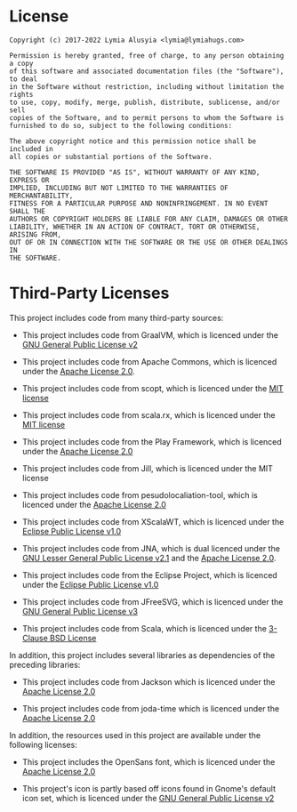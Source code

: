 License
=======

    Copyright (c) 2017-2022 Lymia Alusyia <lymia@lymiahugs.com>
    
    Permission is hereby granted, free of charge, to any person obtaining a copy
    of this software and associated documentation files (the "Software"), to deal
    in the Software without restriction, including without limitation the rights
    to use, copy, modify, merge, publish, distribute, sublicense, and/or sell
    copies of the Software, and to permit persons to whom the Software is
    furnished to do so, subject to the following conditions:
    
    The above copyright notice and this permission notice shall be included in
    all copies or substantial portions of the Software.
    
    THE SOFTWARE IS PROVIDED "AS IS", WITHOUT WARRANTY OF ANY KIND, EXPRESS OR
    IMPLIED, INCLUDING BUT NOT LIMITED TO THE WARRANTIES OF MERCHANTABILITY,
    FITNESS FOR A PARTICULAR PURPOSE AND NONINFRINGEMENT. IN NO EVENT SHALL THE
    AUTHORS OR COPYRIGHT HOLDERS BE LIABLE FOR ANY CLAIM, DAMAGES OR OTHER
    LIABILITY, WHETHER IN AN ACTION OF CONTRACT, TORT OR OTHERWISE, ARISING FROM,
    OUT OF OR IN CONNECTION WITH THE SOFTWARE OR THE USE OR OTHER DEALINGS IN
    THE SOFTWARE.

Third-Party Licenses
====================

This project includes code from many third-party sources:

* This project includes code from GraalVM, which is licenced under the 
  [GNU General Public License v2](https://github.com/oracle/graal/blob/master/LICENSE)

* This project includes code from Apache Commons, which is licenced under the
  [Apache License 2.0](https://www.apache.org/licenses/LICENSE-2.0).

* This project includes code from scopt, which is licenced under the 
  [MIT license](https://github.com/scopt/scopt/blob/scopt3/LICENSE.md)
  
* This project includes code from scala.rx, which is licenced under the 
  [MIT license](https://github.com/lihaoyi/scala.rx#credits)

* This project includes code from the Play Framework, which is licenced under the
  [Apache License 2.0](https://www.apache.org/licenses/LICENSE-2.0)

* This project includes code from Jill, which is licenced under the MIT license

* This project includes code from pesudolocaliation-tool, which is licenced under the
  [Apache License 2.0](https://www.apache.org/licenses/LICENSE-2.0)

* This project includes code from XScalaWT, which is licenced under the
  [Eclipse Public License v1.0](http://www.eclipse.org/legal/epl-v10.html)

* This project includes code from JNA, which is dual licenced under the
  [GNU Lesser General Public License v2.1](https://www.gnu.org/licenses/old-licenses/lgpl-2.1.en.html) and the
  [Apache License 2.0](https://www.apache.org/licenses/LICENSE-2.0).

* This project includes code from the Eclipse Project, which is licenced under the
  [Eclipse Public License v1.0](http://www.eclipse.org/legal/epl-v10.html)

* This project includes code from JFreeSVG, which is licenced under the
  [GNU General Public License v3](https://www.gnu.org/licenses/gpl-3.0.txt)

* This project includes code from Scala, which is licenced under the
  [3-Clause BSD License](https://www.scala-lang.org/license.html)


In addition, this project includes several libraries as dependencies of the preceding libraries:

* This project includes code from Jackson which is licenced under the 
  [Apache License 2.0](https://www.apache.org/licenses/LICENSE-2.0)
  
* This project includes code from joda-time which is licenced under the
  [Apache License 2.0](https://www.apache.org/licenses/LICENSE-2.0)
  
  
In addition, the resources used in this project are available under the following licenses:

* This project includes the OpenSans font, which is licenced under the
  [Apache License 2.0](https://www.apache.org/licenses/LICENSE-2.0)
  
* This project's icon is partly based off icons found in Gnome's default icon set, which is licenced under the
  [GNU General Public License v2](https://www.gnu.org/licenses/old-licenses/gpl-2.0.en.html)
  